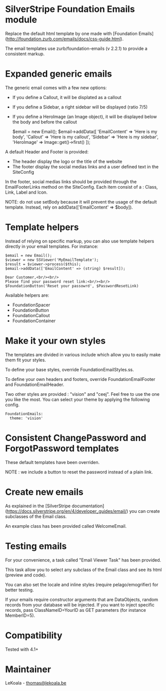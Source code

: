 SilverStripe Foundation Emails module
==================
Replace the default html template by one made with [Foundation Emails] (http://foundation.zurb.com/emails/docs/css-guide.html).

The email templates use zurb/foundation-emails (v 2.2.1) to provide a consistent markup.

Expanded generic emails
==================

The generic email comes with a few new options:

- If you define a Callout, it will be displated as a callout
- If you define a Sidebar, a right sidebar will be displayed (ratio 7/5)
- If you define a HeroImage (an Image object), it will be displayed below the body and before the callout

    $email = new Email();
    $email->addData([
        'EmailContent' => 'Here is my body',
        'Callout' => 'Here is my callout',
        'Sidebar' => 'Here is my sidebar',
        'HeroImage' => Image::get()->first()
    ]);

A default Header and Footer is provided:

- The header display the logo or the title of the website
- The footer display the social medias links and a user defined text in the SiteConfig

In the footer, social medias links should be provided through the EmailFooterLinks method
on the SiteConfig. Each item consist of a : Class, Link, Label and Icon.

NOTE: do not use setBody because it will prevent the usage of the default template.
Instead, rely on addData(['EmailContent' => $body]).

Template helpers
==================

Instead of relying on specific markup, you can also use template helpers directly
in your email templates. For instance:

    $email = new Email();
    $viewer = new SSViewer('MyEmailTemplate');
    $result = $viewer->process($this);
    $email->addData(['EmailContent' => (string) $result]);

    Dear Customer,<br/><br/>
    Please find your password reset link:<br/><br/>
    $FoundationButton('Reset your passowrd', $PasswordResetLink)

Available helpers are:

- FoundationSpacer
- FoundationButton
- FoundationCallout
- FoundationContainer

Make it your own styles
==================

The templates are divided in various include which allow you to easily make them
fit your styles.

To define your base styles, override FoundationEmailStyles.ss.

To define your own headers and footers, override FoundationEmailFooter and FoundationEmailHeader.

Two other styles are provided : "vision" and "ceej". Feel free to use the one you like the most.
You can select your theme by applying the following config.

    FoundationEmails:
      theme: 'vision'

Consistent ChangePassword and ForgotPassword templates
==================

These default templates have been overriden.

NOTE : we include a button to reset the password instead of a plain link.

Create new emails
==================

As explained in the [SilverStripe documentation] (https://docs.silverstripe.org/en/4/developer_guides/email/) you can create
subclasses of the Email class.

An example class has been provided called WelcomeEmail.

Testing emails
==================

For your convenience, a task called "Email Viewer Task" has been provided.

This task allow you to select any subclass of the Email class and see its html (preview and code).

You can also set the locale and inline styles (require pelago/emogrifier) for better testing.

If your emails require constructor arguments that are DataObjects, random records
from your database will be injected. If you want to inject specific records, pass
ClassNameID=YourID as GET parameters (for instance MemberID=5).

Compatibility
==================
Tested with 4.1+

Maintainer
==================
LeKoala - thomas@lekoala.be
